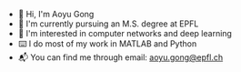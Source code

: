 - :wave: Hi, I'm Aoyu Gong
- :seedling: I'm currently pursuing an M.S. degree at EPFL
- :signal_strength: I'm interested in computer networks and deep learning
- :keyboard: I do most of my work in MATLAB and Python
- :mailbox_with_mail: You can find me through email: aoyu.gong@epfl.ch
